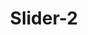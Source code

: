 ---
title: "Slider-2"
title_fr: "Slider-2 french"
slider_heading: "Crunchy"
slider_heading_fr: "Crunchy french"
slider_title: "Italian Pizza"
slider_title_fr: "Italian Pizza french"
slider_content: "FrenchA small river named Duden flows by their place and supplies it with the necessary regelialia."
slider_content_fr: "Frernch A small river named Duden flows by their place and supplies it with the necessary regelialia."
slider_image_url: "/images/bg_2.png"
slider_image_url_fr: "/images/bg_2.png"
type: "slider"

---